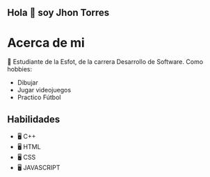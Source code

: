 ## Hola 👋 soy Jhon Torres

# Acerca de mi
📓 Estudiante de la Esfot, de la carrera Desarrollo de Software.
Como hobbies:
  - Dibujar 
  - Jugar videojuegos 
  - Practico Fútbol
  
## Habilidades

- 🖥 C++
- 🖥 HTML
- 🖥 CSS
- 🖥 JAVASCRIPT
